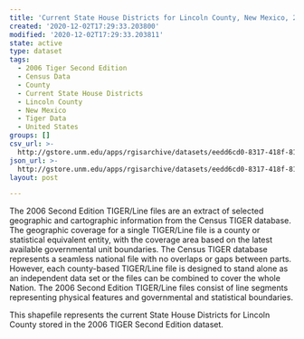 ```yaml
---
title: 'Current State House Districts for Lincoln County, New Mexico, 2006se TIGER'
created: '2020-12-02T17:29:33.203800'
modified: '2020-12-02T17:29:33.203811'
state: active
type: dataset
tags:
  - 2006 Tiger Second Edition
  - Census Data
  - County
  - Current State House Districts
  - Lincoln County
  - New Mexico
  - Tiger Data
  - United States
groups: []
csv_url: >-
  http://gstore.unm.edu/apps/rgisarchive/datasets/eedd6cd0-8317-418f-81b5-e92dc3e7d046/tgr2006se_linc_sldlcu.derived.csv
json_url: >-
  http://gstore.unm.edu/apps/rgisarchive/datasets/eedd6cd0-8317-418f-81b5-e92dc3e7d046/tgr2006se_linc_sldlcu.derived.json
layout: post

---
```

The 2006 Second Edition TIGER/Line files are an extract of selected geographic and cartographic information from the Census TIGER database.  The geographic coverage for a single TIGER/Line file is a county or statistical equivalent entity, with the coverage area based on the latest available governmental unit boundaries. The Census TIGER database represents a seamless national file with no overlaps or gaps between parts.  However, each county-based TIGER/Line file is designed to stand alone as an independent data set or the files can be combined to cover the whole Nation.  The 2006 Second Edition  TIGER/Line files consist of line segments representing physical features and governmental and statistical boundaries.  

This shapefile represents the current State House Districts for Lincoln County stored in the 2006 TIGER Second Edition dataset.

